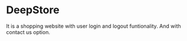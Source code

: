 # DeepStore
It is a shopping website with user login and logout funtionality. And with contact us option.
